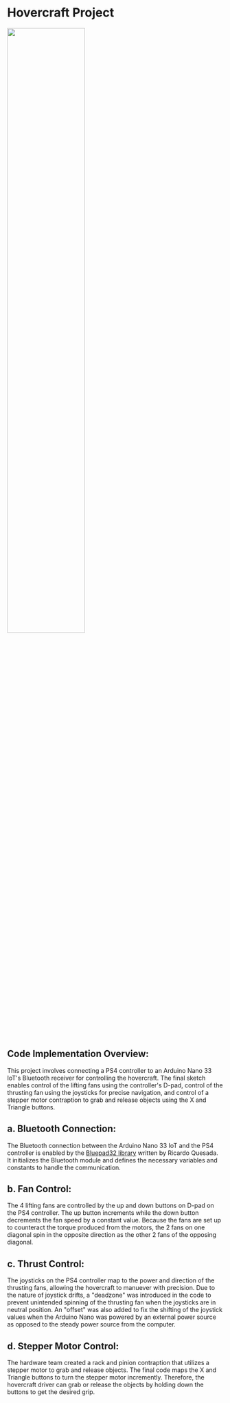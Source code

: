 # Hovercraft Project

<img src="https://github.com/sammydrea/MiramarEngineering/assets/69533601/dda3c4ae-1353-4f9d-8d2e-f32c0c43bbfe" width="60%" height="60%">

## Code Implementation Overview: 
This project involves connecting a PS4 controller to an Arduino Nano 33 IoT's Bluetooth receiver for controlling the hovercraft. 
The final sketch enables control of the lifting fans using the controller's D-pad, control of the thrusting fan using the joysticks for precise navigation, 
and control of a stepper motor contraption to grab and release objects using the X and Triangle buttons.

## a. Bluetooth Connection:
The Bluetooth connection between the Arduino Nano 33 IoT and the PS4 controller is enabled by the [Bluepad32 library](https://gitlab.com/ricardoquesada/bluepad32-arduino) written by Ricardo Quesada. It initializes the Bluetooth module and defines the necessary variables and constants to handle the communication.

## b. Fan Control:
The 4 lifting fans are controlled by the up and down buttons on D-pad on the PS4 controller. The up button increments while the down button decrements the fan speed by a constant value. Because the fans are set up to counteract the torque produced from the motors, the 2 fans on one diagonal spin in the opposite direction as the other 2 fans of the opposing diagonal.

## c. Thrust Control:
The joysticks on the PS4 controller map to the power and direction of the thrusting fans, allowing the hovercraft to manuever with precision.
Due to the nature of joystick drifts, a "deadzone" was introduced in the code to prevent unintended spinning of the thrusting fan when the joysticks are in neutral position. An "offset" was also added to fix the shifting of the joystick values when the Arduino Nano was powered by an external power source as opposed to the steady power source from the computer.

## d. Stepper Motor Control:
The hardware team created a rack and pinion contraption that utilizes a stepper motor to grab and release objects. The final code maps the X and Triangle buttons to turn the stepper motor incremently. 
Therefore, the hovercraft driver can grab or release the objects by holding down the buttons to get the desired grip.
